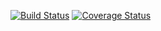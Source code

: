 [![Build Status](https://travis-ci.org/magfest/magclassic.svg)](https://travis-ci.org/magfest/magclassic) [![Coverage Status](https://coveralls.io/repos/github/magfest/magclassic/badge.svg?branch=master)](https://coveralls.io/github/magfest/magclassic?branch=master)
